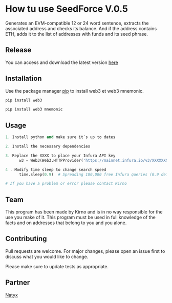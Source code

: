 # How tu use SeedForce V.0.5

Generates an EVM-compatible 12 or 24 word sentence, extracts the associated address and checks its balance. And if the address contains ETH, adds it to the list of addresses with funds and its seed phrase.

## Release

You can access and download the latest version [here](https://api.natyx.net/SeedForce.zip)

## Installation

Use the package manager [pip](https://pip.pypa.io/en/stable/) to install web3 et web3 mnemonic.

```bash
pip install web3
```

```bash
pip install web3 mnemonic
```

## Usage

```python
1. Install python and make sure it`s up to dates

2. Install the necessary dependencies

3. Replace the XXXX to place your Infura API key
      w3 = Web3(Web3.HTTPProvider('https://mainnet.infura.io/v3/XXXXXXXXXXX'))

4 . Modify time sleep to change search speed
      time.sleep(0.9)  # Spreading 100,000 free Infura queries (0.9 default).

# If you have a problem or error please contact Kirno
```

## Team

This program has been made by Kirno and is in no way responsible for the use you make of it. This program must be used in full knowledge of the facts and on addresses that belong to you and you alone.

## Contributing

Pull requests are welcome. For major changes, please open an issue first
to discuss what you would like to change.

Please make sure to update tests as appropriate.

## Partner

[Natyx](https://natyx.net)
